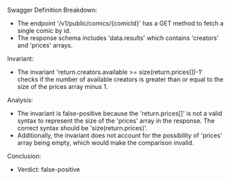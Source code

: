 Swagger Definition Breakdown:
- The endpoint '/v1/public/comics/{comicId}' has a GET method to fetch a single comic by id.
- The response schema includes 'data.results' which contains 'creators' and 'prices' arrays.

Invariant:
- The invariant 'return.creators.available >= size(return.prices[])-1' checks if the number of available creators is greater than or equal to the size of the prices array minus 1.

Analysis:
- The invariant is false-positive because the 'return.prices[]' is not a valid syntax to represent the size of the 'prices' array in the response. The correct syntax should be 'size(return.prices)'.
- Additionally, the invariant does not account for the possibility of 'prices' array being empty, which would make the comparison invalid.

Conclusion:
- Verdict: false-positive
